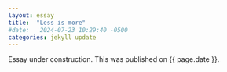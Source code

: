 ```yaml
---
layout: essay
title:  "Less is more"
#date:   2024-07-23 10:29:40 -0500
categories: jekyll update
---
```


Essay under construction. This was published on {{ page.date }}.